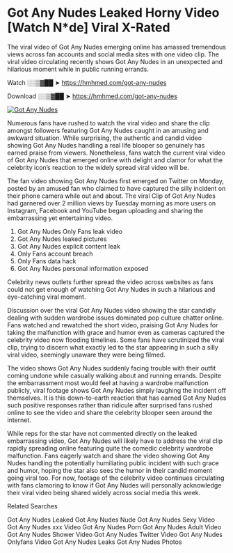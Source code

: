 ﻿# Got Any Nudes Leaked Horny Video [Watch N*de] Viral X-Rated

The viral video of ﻿Got Any Nudes emerging online has amassed tremendous views across fan accounts and social media sites with one video clip. The viral video circulating recently shows ﻿Got Any Nudes in an unexpected and hilarious moment while in public running errands. 

Watch ░░▒▓██ ➤ https://hmhmed.com/got-any-nudes

Download ░░▒▓██ ➤ https://hmhmed.com/got-any-nudes

[![Got Any Nudes](https://i.imgur.com/dJHk4Zq.gif)](https://hmhmed.com/got-any-nudes)

Numerous fans have rushed to watch the viral video and share the clip amongst followers featuring ﻿Got Any Nudes caught in an amusing and awkward situation. While surprising, the authentic and candid video showing ﻿Got Any Nudes handling a real life blooper so genuinely has earned praise from viewers. Nonetheless, fans watch the current viral video of ﻿Got Any Nudes that emerged online with delight and clamor for what the celebrity icon’s reaction to the widely spread viral video will be.

The fan video showing ﻿Got Any Nudes first emerged on Twitter on Monday, posted by an amused fan who claimed to have captured the silly incident on their phone camera while out and about. The viral Clip of ﻿Got Any Nudes had garnered over 2 million views by Tuesday morning as more users on Instagram, Facebook and YouTube began uploading and sharing the embarrassing yet entertaining video. 

1. ﻿Got Any Nudes Only Fans leak video
2. ﻿Got Any Nudes leaked pictures
3. ﻿Got Any Nudes explicit content leak
4. Only Fans account breach
5. Only Fans data hack
6. ﻿Got Any Nudes personal information exposed

Celebrity news outlets further spread the video across websites as fans could not get enough of watching ﻿Got Any Nudes in such a hilarious and eye-catching viral moment. 

Discussion over the viral ﻿Got Any Nudes video showing the star candidly dealing with sudden wardrobe issues dominated pop culture chatter online. Fans watched and rewatched the short video, praising ﻿Got Any Nudes for taking the malfunction with grace and humor even as cameras captured the celebrity video now flooding timelines. Some fans have scrutinized the viral clip, trying to discern what exactly led to the star appearing in such a silly viral video, seemingly unaware they were being filmed.

The video shows ﻿Got Any Nudes suddenly facing trouble with their outfit coming undone while casually walking about and running errands. Despite the embarrassment most would feel at having a wardrobe malfunction publicly, viral footage shows ﻿Got Any Nudes simply laughing the incident off themselves. It is this down-to-earth reaction that has earned ﻿Got Any Nudes such positive responses rather than ridicule after surprised fans rushed online to see the video and share the celebrity blooper seen around the internet.  

While reps for the star have not commented directly on the leaked embarrassing video, ﻿Got Any Nudes will likely have to address the viral clip rapidly spreading online featuring quite the comedic celebrity wardrobe malfunction. Fans eagerly watch and share the video showing ﻿Got Any Nudes handling the potentially humiliating public incident with such grace and humor, hoping the star also sees the humor in their candid moment going viral too. For now, footage of the celebrity video continues circulating with fans clamoring to know if ﻿Got Any Nudes will personally acknowledge their viral video being shared widely across social media this week.

Related Searches

﻿Got Any Nudes Leaked
﻿Got Any Nudes Nude
﻿Got Any Nudes Sexy Video
﻿Got Any Nudes xxx Video
﻿Got Any Nudes Porn
﻿Got Any Nudes Adult Video
﻿Got Any Nudes Shower Video
﻿Got Any Nudes Twitter Video
﻿Got Any Nudes Onlyfans Video
﻿Got Any Nudes Leaks
﻿Got Any Nudes Photos